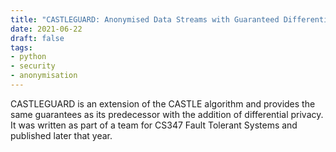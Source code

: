 ```yaml
---
title: "CASTLEGUARD: Anonymised Data Streams with Guaranteed Differential Privacy"
date: 2021-06-22
draft: false
tags:
- python
- security
- anonymisation
---
```


CASTLEGUARD is an extension of the CASTLE algorithm and provides the same
guarantees as its predecessor with the addition of differential privacy. It was
written as part of a team for CS347 Fault Tolerant Systems and published later
that year.
